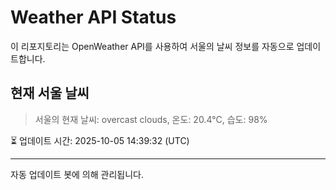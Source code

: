 
# Weather API Status

이 리포지토리는 OpenWeather API를 사용하여 서울의 날씨 정보를 자동으로 업데이트합니다.

## 현재 서울 날씨
> 서울의 현재 날씨: overcast clouds, 온도: 20.4°C, 습도: 98%

⏳ 업데이트 시간: 2025-10-05 14:39:32 (UTC)

---
자동 업데이트 봇에 의해 관리됩니다.
